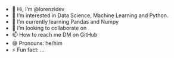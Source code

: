 - 👋 Hi, I’m @lorenzidev
- 👀 I’m interested in Data Science, Machine Learning and Python.
- 🌱 I’m currently learning Pandas and Numpy
- 💞️ I’m looking to collaborate on 
- 📫 How to reach me DM on GitHub
- 😄 Pronouns: he/him
- ⚡ Fun fact: ...

<!---
lorenzidev/lorenzidev is a ✨ special ✨ repository because its `README.md` (this file) appears on your GitHub profile.
You can click the Preview link to take a look at your changes.
--->
